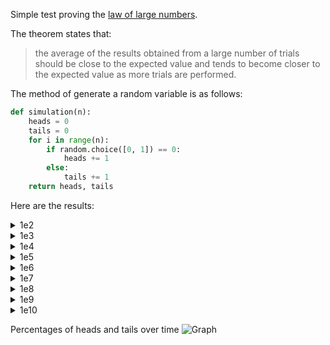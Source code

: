 Simple test proving the [law of large numbers](https://en.wikipedia.org/wiki/Law_of_large_numbers).

The theorem states that:
> the average of the results obtained from a large number of trials should be close to the expected value and tends to become closer to the expected value as more trials are performed.

The method of generate a random variable is as follows:

```python
def simulation(n):
    heads = 0
    tails = 0
    for i in range(n):
        if random.choice([0, 1]) == 0:
            heads += 1
        else:
            tails += 1
    return heads, tails
```

Here are the results:

<details>
    <summary>1e2</summary>

|         | Heads | Tails |
|---------|-------|-------|
| Count   | 52    | 48    |
| Percent | 52.0% | 48.0% |

![Graph](https://cdn.discordapp.com/attachments/905301278647783428/1093333589812330546/image.png)
</details>

<details>
    <summary>1e3</summary>

|         | Heads | Tails |
|---------|-------|-------|
| Count   | 504   | 496   |
| Percent | 50.4% | 46.9% |

![Graph](https://cdn.discordapp.com/attachments/905301278647783428/1093333631877001266/image.png)
</details>

<details>
    <summary>1e4</summary>

|         | Heads | Tails |
|---------|-------|-------|
| Count   | 4953  | 5047  |
| Percent | 49.5% | 50.5% |

![Graph](https://cdn.discordapp.com/attachments/905301278647783428/1093333668145139743/image.png)
</details>

<details>
    <summary>1e5</summary>

|         | Heads | Tails |
|---------|-------|-------|
| Count   | 49942 | 50058 |
| Percent | 49.9% | 50.1% |

![Graph](https://cdn.discordapp.com/attachments/905301278647783428/1093333722180358264/image.png)
</details>

<details>
    <summary>1e6</summary>

|         | Heads  | Tails  |
|---------|--------|--------|
| Count   | 499210 | 500790 |
| Percent | 49.9%  | 50.1%  |

![Graph](https://cdn.discordapp.com/attachments/905301278647783428/1093333759702601778/image.png)
</details>

<details>
    <summary>1e7</summary>

|         | Heads   | Tails   |
|---------|---------|---------|
| Count   | 4999033 | 5000967 |
| Percent | 50.0%   | 50.0%   |

![Graph](https://cdn.discordapp.com/attachments/905301278647783428/1093333811871371394/image.png)
</details>

<details>
    <summary>1e8</summary>

|         | Heads    | Tails    |
|---------|----------|----------|
| Count   | 50003622 | 49996378 |
| Percent | 50.0%    | 50.0%    |

![Graph](https://cdn.discordapp.com/attachments/905301278647783428/1093334020240179230/image.png)
</details>

<details>
    <summary>1e9</summary>

|         | Heads     | Tails     |
|---------|-----------|-----------|
| Count   | 500004478 | 499995522 |
| Percent | 50.0%     | 50.0%     |

![Graph](https://cdn.discordapp.com/attachments/905301278647783428/1093335531431149690/image.png)
</details>

<details>
    <summary>1e10</summary>

|         | Heads      | Tails      |
|---------|------------|------------|
| Count   | 4999910999 | 5000089001 |
| Percent | 50.0%      | 50.0%      |

![Graph](https://cdn.discordapp.com/attachments/905301278647783428/1093353929657557022/image.png)
</details>

Percentages of heads and tails over time
![Graph](https://cdn.discordapp.com/attachments/905301278647783428/1093354235917242468/image.png)